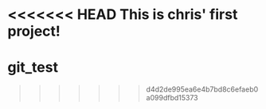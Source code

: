 <<<<<<< HEAD
This is chris' first project!
=======
# git_test
>>>>>>> d4d2de995ea6e4b7bd8c6efaeb0a099dfbd15373
